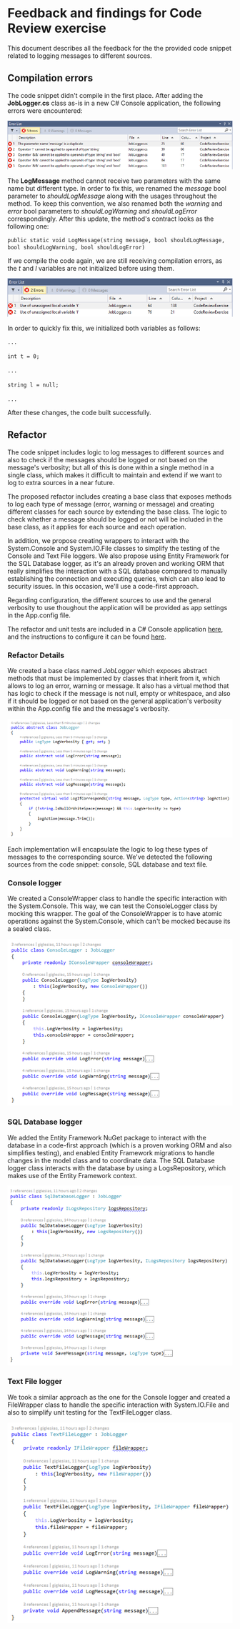 # Feedback and findings for Code Review exercise #

This document describes all the feedback for the the provided code snippet related to logging messages to different sources.


## Compilation errors ##

The code snippet didn't compile in the first place. After adding the **JobLogger.cs** class as-is in a new C# Console application, the following errors were encountered:

![compilation-errors](./images/compilation-errors.png)

The **LogMessage** method cannot receive two parameters with the same name but different type. In order to fix this, we renamed the _message_ bool parameter to _shouldLogMessage_ along with the usages throughout the method. To keep this convention, we also renamed both the _warning_ and _error_ bool parameters to _shouldLogWarning_ and _shouldLogError_ correspondingly. After this update, the method's contract looks as the following one:

```
public static void LogMessage(string message, bool shouldLogMessage, bool shouldLogWarning, bool shouldLogError)
```

If we compile the code again, we are still receiving compilation errors, as the _t_ and _l_ variables are not initialized before using them.

![compilation-errors-2](./images/compilation-errors-2.png)

In order to quickly fix this, we initialized both variables as follows:

```
...

int t = 0;

...

string l = null;

...
```

After these changes, the code built successfully.

## Refactor ##

The code snippet includes logic to log messages to different sources and also to check if the messages should be logged or not based on the message's verbosity; but all of this is done within a single method in a single class, which makes it difficult to maintain and extend if we want to log to extra sources in a near future.
 
The proposed refactor includes creating a base class that exposes methods to log each type of message (error, warning or message) and creating different classes for each source by extending the base class. The logic to check whether a message should be logged or not will be included in the base class, as it applies for each source and each operation.

In addition, we propose creating wrappers to interact with the System.Console and System.IO.File classes to simplify the testing of the Console and Text File loggers. We also propose using Entity Framework for the SQL Database logger, as it's an already proven and working ORM that really simplifies the interaction with a SQL database compared to manually establishing the connection and executing queries, which can also lead to security issues. In this occasion, we'll use a code-first approach.

Regarding configuration, the different sources to use and the general verbosity to use thoughout the application will be provided as app settings in the App.config file.

The refactor and unit tests are included in a C# Console application [here](../code/CodeReviewExercise), and the instructions to configure it can be found [here](../README.md).

### Refactor Details ###

We created a base class named _JobLogger_ which exposes abstract methods that must be implemented by classes that inherit from it, which allows to log an error, warning or message. It also has a virtual method that has logic to check if the message is not null, empty or whitespace, and also if it should be logged or not based on the general application's verbosity within the App.config file and the message's verbosity.

![compilation-errors-2](./images/job-logger-base-class.png)

Each implementation will encapsulate the logic to log these types of messages to the corresponding source. We've detected the following sources from the code snippet: console, SQL database and text file.


### Console logger ###

We created a ConsoleWrapper class to handle the specific interaction with the System.Console. This way, we can test the ConsoleLogger class by mocking this wrapper. The goal of the ConsoleWrapper is to have atomic operations against the System.Console, which can't be mocked because its a sealed class.

![compilation-errors-2](./images/console-logger.png)


### SQL Database logger ###

We added the Entity Framework NuGet package to interact with the database in a code-first approach (which is a proven working ORM and also simplifies testing), and enabled Entity Framework migrations to handle changes in the model class and to coordinate data. The SQL Database logger class interacts with the database by using a LogsRepository, which makes use of the Entity Framework context.

![compilation-errors-2](./images/sql-database-logger.png)


### Text File logger ###

We took a similar approach as the one for the Console logger and created a FileWrapper class to handle the specific interaction with System.IO.File and also to simplify unit testing for the TextFileLogger class.

![compilation-errors-2](./images/text-file-logger.png)
